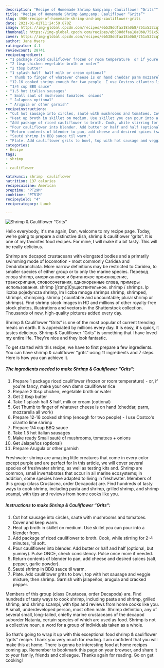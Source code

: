 ```yaml
---
description: "Recipe of Homemade Shrimp &amp;amp; Cauliflower “Grits”"
title: "Recipe of Homemade Shrimp &amp;amp; Cauliflower “Grits”"
slug: 4986-recipe-of-homemade-shrimp-and-amp-cauliflower-grits
date: 2021-01-02T11:24:50.878Z
image: https://img-global.cpcdn.com/recipes/eb538ddfaa18a0b8/751x532cq70/shrimp-cauliflower-grits-recipe-main-photo.jpg
thumbnail: https://img-global.cpcdn.com/recipes/eb538ddfaa18a0b8/751x532cq70/shrimp-cauliflower-grits-recipe-main-photo.jpg
cover: https://img-global.cpcdn.com/recipes/eb538ddfaa18a0b8/751x532cq70/shrimp-cauliflower-grits-recipe-main-photo.jpg
author: Jane Myers
ratingvalue: 4.1
reviewcount: 28741
recipeingredient:
- "1 package riced cauliflower frozen or room temperature  or if youre fancy make your own damn cauliflower rice"
- "2 tbsp chicken vegetable broth or water"
- "2 tbsp butter"
- "1 splash half  half milk or cream optional"
- " Thumb to finger of whatever cheese is on hand cheddar parm mozzarella all work"
- "12-16 cooked shrimp enough for two people  I use Costcos cilantro lime shrimp"
- "1/4 cup BBQ sauce"
- "1.5 hot italian sausages"
- " Small saut of mushrooms tomatoes  onions"
- " Jalapeos optional"
- " Arugula or other garnish"
recipeinstructions:
- "Cut hot sausage into circles, sauté with mushrooms and tomatoes. Cover and keep warm."
- "Heat up broth in skillet on medium. Use skillet you can pour into a blender from."
- "Add package of riced cauliflower to broth. Cook, while stirring for 2-4 minutes, &#39;til soft."
- "Pour cauliflower into blender. Add butter or half and half (optional, but yummy). Pulse ONCE, check consistency. Pulse once more if needed."
- "Return contents of blender to pan, add cheese and desired spices (salt, pepper, garlic powder)."
- "Sauté shrimp in BBQ sauce til warm."
- "Plate. Add cauliflower grits to bowl, top with hot sausage and veggie mixture, then shrimp. Garnish with jalapeños, arugula and cracked pepper."
categories:
- Recipe
tags:
- shrimp
- 
- cauliflower

katakunci: shrimp  cauliflower 
nutrition: 137 calories
recipecuisine: American
preptime: "PT29M"
cooktime: "PT51M"
recipeyield: "4"
recipecategory: Lunch

---
```



![Shrimp &amp; Cauliflower “Grits”](https://img-global.cpcdn.com/recipes/eb538ddfaa18a0b8/751x532cq70/shrimp-cauliflower-grits-recipe-main-photo.jpg)

Hello everybody, it's me again, Dan, welcome to my recipe page. Today, we're going to prepare a distinctive dish, shrimp &amp; cauliflower “grits”. It is one of my favorites food recipes. For mine, I will make it a bit tasty. This will be really delicious.

Shrimp are decapod crustaceans with elongated bodies and a primarily swimming mode of locomotion - most commonly Caridea and Dendrobranchiata. More narrow definitions may be restricted to Caridea, to smaller species of either group or to only the marine species. Перевод слова shrimp, американское и британское произношение, транскрипция, словосочетания, однокоренные слова, примеры использования. shrimp [ʃrɪmp]Существительное. shrimp / shrimps. lp liczba pojedyncza shrimp, lm liczba mnoga shrimps shrimp, shrimped, shrimps, shrimping. shrimp ( countable and uncountable; plural shrimp or shrimps). Find shrimp stock images in HD and millions of other royalty-free stock photos, illustrations and vectors in the Shutterstock collection. Thousands of new, high-quality pictures added every day.

Shrimp &amp; Cauliflower “Grits” is one of the most popular of current trending meals on earth. It is appreciated by millions every day. It is easy, it's quick, it tastes delicious. Shrimp &amp; Cauliflower “Grits” is something that I have loved my entire life. They're nice and they look fantastic.


To get started with this recipe, we have to first prepare a few ingredients. You can have shrimp &amp; cauliflower “grits” using 11 ingredients and 7 steps. Here is how you can achieve it.

<!--inarticleads1-->

##### The ingredients needed to make Shrimp &amp; Cauliflower “Grits”:

1. Prepare 1 package riced cauliflower (frozen or room temperature) - or, if you&#39;re fancy, make your own damn cauliflower rice
1. Prepare 2 tbsp chicken, vegetable broth or water
1. Get 2 tbsp butter
1. Take 1 splash half &amp; half, milk or cream (optional)
1. Get  Thumb to finger of whatever cheese is on hand (cheddar, parm, mozzarella all work)
1. Prepare 12-16 cooked shrimp (enough for two people) - I use Costco&#39;s cilantro lime shrimp
1. Prepare 1/4 cup BBQ sauce
1. Take 1.5 hot italian sausages
1. Make ready  Small sauté of mushrooms, tomatoes + onions
1. Get  Jalapeños (optional)
1. Prepare  Arugula or other garnish


Freshwater shrimp are amazing little creatures that come in every color except purple and are perfect for In this article, we will cover several species of freshwater shrimp, as well as testing kits and. Shrimp are common, small invertebrates that occur in all marine ecosystems; in addition, some species have adapted to living in freshwater. Members of this group (class Crustacea, order Decapoda) are. Find hundreds of tasty ways to cook shrimp, including pasta and shrimp, grilled shrimp, and shrimp scampi, with tips and reviews from home cooks like you. 

<!--inarticleads2-->

##### Instructions to make Shrimp &amp; Cauliflower “Grits”:

1. Cut hot sausage into circles, sauté with mushrooms and tomatoes. Cover and keep warm.
1. Heat up broth in skillet on medium. Use skillet you can pour into a blender from.
1. Add package of riced cauliflower to broth. Cook, while stirring for 2-4 minutes, &#39;til soft.
1. Pour cauliflower into blender. Add butter or half and half (optional, but yummy). Pulse ONCE, check consistency. Pulse once more if needed.
1. Return contents of blender to pan, add cheese and desired spices (salt, pepper, garlic powder).
1. Sauté shrimp in BBQ sauce til warm.
1. Plate. Add cauliflower grits to bowl, top with hot sausage and veggie mixture, then shrimp. Garnish with jalapeños, arugula and cracked pepper.


Members of this group (class Crustacea, order Decapoda) are. Find hundreds of tasty ways to cook shrimp, including pasta and shrimp, grilled shrimp, and shrimp scampi, with tips and reviews from home cooks like you. A small, underdeveloped person, most often male. Shrimp definition, any of several small, long-tailed, chiefly marine crustaceans of the decapod suborder Natania, certain species of which are used as food. Shrimp is not a collective noun, a word for a group of individuals taken as a whole. 

So that's going to wrap it up with this exceptional food shrimp &amp; cauliflower “grits” recipe. Thank you very much for reading. I am confident that you will make this at home. There is gonna be interesting food at home recipes coming up. Remember to bookmark this page on your browser, and share it to your family, friends and colleague. Thanks again for reading. Go on get cooking!
